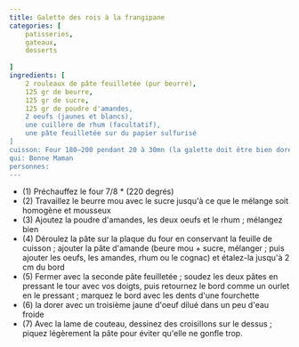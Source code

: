 ```yaml
---
title: Galette des rois à la frangipane
categories: [
    patisseries,
    gateaux,
    desserts
    
]
ingredients: [
    2 rouleaux de pâte feuilletée (pur beurre),
    125 gr de beurre,
    125 gr de sucre,
    125 gr de poudre d'amandes,
    2 oeufs (jaunes et blancs),
    une cuillère de rhum (facultatif),
    une pâte feuilletée sur du papier sulfurisé    
]
cuisson: Four 180‒200 pendant 20 à 30mn (la galette doit être bien dorée au dessus et au dessous)
qui: Bonne Maman
personnes: 
---
```


* (1) Préchauffez le four 7/8 * (220 degrés)
* (2) Travaillez le beurre mou avec le sucre jusqu'à ce que le mélange soit homogène et mousseux
* (3) Ajoutez la poudre d'amandes, les deux oeufs et le rhum ; mélangez bien
* (4) Déroulez la pâte sur la plaque du four en conservant la feuille de cuisson ; ajouter la pâte d'amande (beure mou + sucre, mélanger ; puis ajouter les oeufs, les amandes, rhum ou le cognac) et étalez-la jusqu'à 2 cm du bord
* (5) Fermer avec la seconde pâte feuilletée ; soudez les deux pâtes en pressant le tour avec vos doigts, puis retournez le bord comme un ourlet en le pressant ; marquez le bord avec les dents d'une fourchette
* (6) la dorer avec un troisième jaune d'oeuf dilué dans un peu d'eau froide
* (7) Avec la lame de couteau, dessinez des croisillons sur le dessus ; piquez légèrement la pâte pour éviter qu'elle ne gonfle trop.
 